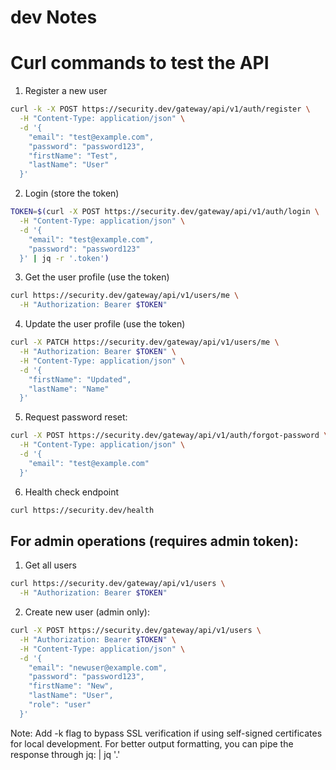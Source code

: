 # dev Notes

# Curl commands to test the API

1. Register a new user

```bash
curl -k -X POST https://security.dev/gateway/api/v1/auth/register \
  -H "Content-Type: application/json" \
  -d '{
    "email": "test@example.com",
    "password": "password123",
    "firstName": "Test",
    "lastName": "User"
  }'
```

2. Login (store the token)

```bash
TOKEN=$(curl -X POST https://security.dev/gateway/api/v1/auth/login \
  -H "Content-Type: application/json" \
  -d '{
    "email": "test@example.com",
    "password": "password123"
  }' | jq -r '.token')
```

3. Get the user profile (use the token)

```bash
curl https://security.dev/gateway/api/v1/users/me \
  -H "Authorization: Bearer $TOKEN"
```

4. Update the user profile (use the token)

```bash
curl -X PATCH https://security.dev/gateway/api/v1/users/me \
  -H "Authorization: Bearer $TOKEN" \
  -H "Content-Type: application/json" \
  -d '{
    "firstName": "Updated",
    "lastName": "Name"
  }'
```

5. Request password reset:

```bash
curl -X POST https://security.dev/gateway/api/v1/auth/forgot-password \
  -H "Content-Type: application/json" \
  -d '{
    "email": "test@example.com"
  }'
```

6. Health check endpoint

```bash
curl https://security.dev/health
```

## For admin operations (requires admin token):

1. Get all users

```bash
curl https://security.dev/gateway/api/v1/users \
  -H "Authorization: Bearer $TOKEN"
```

2. Create new user (admin only):

```bash
curl -X POST https://security.dev/gateway/api/v1/users \
  -H "Authorization: Bearer $TOKEN" \
  -H "Content-Type: application/json" \
  -d '{
    "email": "newuser@example.com",
    "password": "password123",
    "firstName": "New",
    "lastName": "User",
    "role": "user"
  }'
```

Note: Add -k flag to bypass SSL verification if using self-signed certificates for local development. For better output formatting, you can pipe the response through jq: | jq '.'
